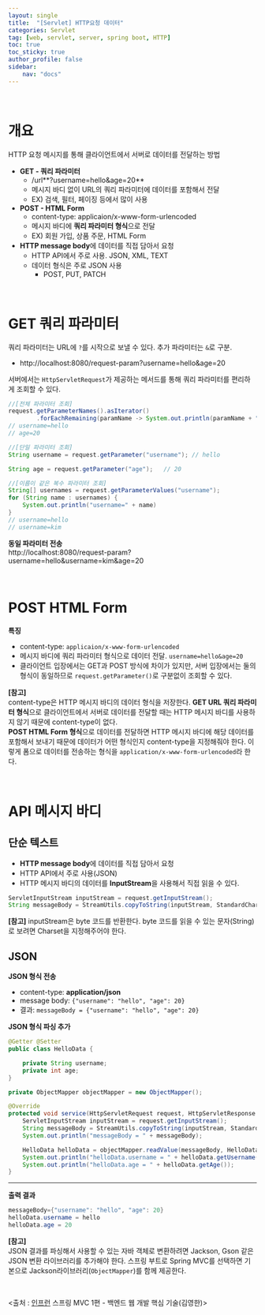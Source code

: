 ```yaml
---
layout: single
title:  "[Servlet] HTTP요청 데이터"
categories: Servlet
tag: [web, servlet, server, spring boot, HTTP]
toc: true
toc_sticky: true
author_profile: false
sidebar:
    nav: "docs"
---
```


<br>

# 개요

HTTP 요청 메시지를 통해 클라이언트에서 서버로 데이터를 전달하는 방법

- **GET - 쿼리 파라미터**
    - /url**?username=hello&age=20**
    - 메시지 바디 없이 URL의 쿼리 파라미터에 데이터를 포함해서 전달
    - EX) 검색, 필터, 페이징 등에서 많이 사용
- **POST - HTML Form**
    - content-type: applicaion/x-www-form-urlencoded
    - 메시지 바디에 **쿼리 파라미터 형식**으로 전달
    - EX) 회원 가입, 상품 주문, HTML Form
- **HTTP message body**에 데이터를 직접 담아서 요청
    - HTTP API에서 주로 사용. JSON, XML, TEXT
    - 데이터 형식은 주로 JSON 사용
        - POST, PUT, PATCH

<br>

# GET 쿼리 파라미터

쿼리 파라미터는 URL에 `?`를 시작으로 보낼 수 있다. 추가 파라미터는 `&`로 구분.
- http://localhost:8080/request-param?username=hello&age=20

서버에서는 `HttpServletRequest`가 제공하는 메서드를 통해 쿼리 파라미터를 편리하게 조회할 수 있다.

```java
//[전체 파라미터 조회]
request.getParameterNames().asIterator()
        .forEachRemaining(paramName -> System.out.println(paramName + "= " + request.getParameter(paramName)));
// username=hello
// age=20

//[단일 파라미터 조회]
String username = request.getParameter("username"); // hello

String age = request.getParameter("age");   // 20

//[이름이 같은 복수 파라미터 조회]
String[] usernames = request.getParameterValues("username");
for (String name : usernames) {
    System.out.println("username=" + name)
}
// username=hello
// username=kim
```
**동일 파라미터 전송**<br>
http://localhost:8080/request-param?username=hello&username=kim&age=20

<br>

# POST HTML Form

**특징**
- content-type: `applicaion/x-www-form-urlencoded`
- 메시지 바디에 쿼리 파라미터 형식으로 데이터 전달. `username=hello&age=20`
- 클라이언트 입장에서는 GET과 POST 방식에 차이가 있지만, 서버 입장에서는 둘의 형식이 동일하므로 `request.getParameter()`로 구분없이 조회할 수 있다.

**[참고]**<br>
content-type은 HTTP 메시지 바디의 데이터 형식을 저장한다.
**GET URL 쿼리 파라미터 형식**으로 클라이언트에서 서버로 데이터를 전달할 때는 HTTP 메시지 바디를 사용하지 않기 때문에 content-type이 없다.<br>
**POST HTML Form 형식**으로 데이터를 전달하면 HTTP 메시지 바디에 해당 데이터를 포함해서 보내기 때문에 데이터가 어떤 형식인지 content-type을 지정해줘야 한다. 이렇게 폼으로 데이터를 전송하는 형식을 `application/x-www-form-urlencoded`라 한다.

<br>

# API 메시지 바디

## 단순 텍스트

- **HTTP message body**에 데이터를 직접 담아서 요청
- HTTP API에서 주로 사용(JSON)
- HTTP 메시지 바디의 데이터를 **InputStream**을 사용해서 직접 읽을 수 있다.

```java
ServletInputStream inputStream = request.getInputStream();
String messageBody = StreamUtils.copyToString(inputStream, StandardCharsets.UTF_8);
```
**[참고]** inputStream은 byte 코드를 반환한다. byte 코드를 읽을 수 있는 문자(String)로 보려면 Charset을 지정해주어야 한다.

## JSON

**JSON 형식 전송**
- content-type: **application/json**
- message body: `{"username": "hello", "age": 20}`
- 결과: `messageBody = {"username": "hello", "age": 20}`

**JSON 형식 파싱 추가**
```java
@Getter @Setter
public class HelloData {

    private String username;
    private int age;
}
```
```java
private ObjectMapper objectMapper = new ObjectMapper();

@Override
protected void service(HttpServletRequest request, HttpServletResponse response) throws ServletException, IOException {
    ServletInputStream inputStream = request.getInputStream();
    String messageBody = StreamUtils.copyToString(inputStream, StandardCharsets.UTF_8);
    System.out.println("messageBody = " + messageBody);

    HelloData helloData = objectMapper.readValue(messageBody, HelloData.class);
    System.out.println("helloData.username = " + helloData.getUsername());
    System.out.println("helloData.age = " + helloData.getAge());
}
```

--- 

**출력 결과**
```java
messageBody={"username": "hello", "age": 20}
helloData.username = hello
helloData.age = 20
```
**[참고]**<br>
JSON 결과를 파싱해서 사용할 수 있는 자바 객체로 변환하려면 Jackson, Gson 같은 JSON 변환 라이브러리를 추가해야 한다.
스프링 부트로 Spring MVC를 선택하면 기본으로 Jackson라이브러리(`ObjectMapper`)를 함께 제공한다.

<br>

<출처 : [인프런](https://www.inflearn.com) 스프링 MVC 1편 - 백엔드 웹 개발 핵심 기술(김영한)>